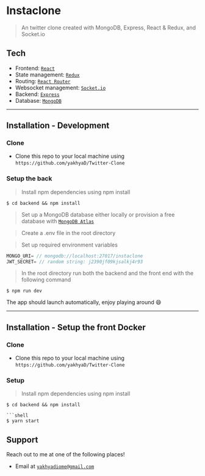 <!-- <a href="https://www.instaclone.net"><img src="https://res.cloudinary.com/drwb19czo/image/upload/v1591476975/New_Project_1_yk24bj.png" title="Instaclone" alt="Instaclone banner"></a> -->

# Instaclone

> An twitter clone created with MongoDB, Express, React & Redux, and Socket.io

<!-- <img src="https://heroku-badge.herokuapp.com/?app=instaclone-prod" alt='Heroku deploy status' />
 -->

## Tech

- Frontend: <a href="https://github.com/facebook/react">`React`</a>
- State management: <a href="https://github.com/reduxjs/redux">`Redux`</a>
- Routing: <a href="https://github.com/ReactTraining/react-router">`React Router`</a>
- Websocket management: <a href="https://github.com/socketio/socket.io">`Socket.io`</a>
- Backend: <a href="https://github.com/expressjs/express">`Express`</a>
- Database: <a href="https://github.com/Automattic/mongoose">`MongoDB`</a>

---

## Installation - Development

### Clone

- Clone this repo to your local machine using `https://github.com/yakhyaD/Twitter-Clone`

### Setup the back

> Install npm dependencies using npm install

```shell
$ cd backend && npm install
```

> Set up a MongoDB database either locally or provision a free database with <a href='https://www.mongodb.com/cloud/atlas'>`MongoDB Atlas`</a>

> Create a .env file in the root directory

> Set up required environment variables

```javascript
MONGO_URI= // mongodb://localhost:27017/instaclone
JWT_SECRET= // random string: j2390jf09kjsalkj4r93
```

> In the root directory run both the backend and the front end with the following command

```shell
$ npm run dev
```

The app should launch automatically, enjoy playing around 😄

---

## Installation - Setup the front Docker

### Clone

- Clone this repo to your local machine using `https://github.com/yakhyaD/Twitter-Clone`

### Setup

> Install npm dependencies using npm install

```shell
$ cd backend && npm install

```shell
$ yarn start
```

## Support

Reach out to me at one of the following places!

- Email at <a href="mailto:yakhyadiom@gmail.com">`yakhyadiome@gmail.com`</a>

